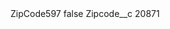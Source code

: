 <?xml version="1.0" encoding="UTF-8"?>
<CustomMetadata xmlns="http://soap.sforce.com/2006/04/metadata" xmlns:xsi="http://www.w3.org/2001/XMLSchema-instance" xmlns:xsd="http://www.w3.org/2001/XMLSchema">
    <label>ZipCode597</label>
    <protected>false</protected>
    <values>
        <field>Zipcode__c</field>
        <value xsi:type="xsd:string">20871</value>
    </values>
</CustomMetadata>
